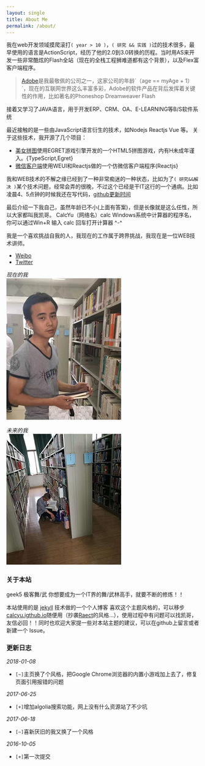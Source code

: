 ```yaml
---
layout: single
title: About Me
permalink: /about/
---
```


我在web开发领域摸爬滚打`( year > 10 )`，`( 研究 && 实践 )`过的技术很多，最早使用的语言是ActionScript，经历了他的2.0到3.0转换的历程。当时用AS来开发一些非常酷炫的Flash全站（现在的全栈工程狮难道都有这个背景），以及Flex富客户端程序。
> [Adobe](http://baike.baidu.com/link?url=gIwOzE96QcsH2OABKfYpjCfzjZUXOYUz4t1My3spBWtDuGZfjIwIxQ7XNH_5pDA8K-mZgM0f6OPk0c6uiWwlP_)是我最敬佩的公司之一，这家公司的年龄`（age == myAge + 1）`，现在的互联网世界这么丰富多彩，Adobe的软件产品在背后发挥着关键性的作用，比如著名的Phoneshop Dreamweaver Flash

接着又学习了JAVA语言，用于开发ERP、CRM、OA、E-LEARNING等B/S软件系统

最近接触的是一些由JavaScript语言衍生的技术，如Nodejs Reactjs Vue 等。
关于这些技术，我开源了几个项目：
- [美女拼图](https://github.com/calcyu/LXPuzzle)使用EGRET游戏引擎开发的一个HTML5拼图游戏，内有H未成年谨入。{TypeScript,Egret}
- [微信客户端](https://github.com/calcyu/react-starter-kit)使用WEUI和Reactjs做的一个仿微信客户端程序{Reactjs}

我和WEB技术的不解之缘已经到了一种非常痴迷的一种状态，比如为了`( 研究&&解决 )`某个技术问题，经常会弄的很晚，不过这个已经是干IT这行的一个通病。比如凌晨4、5点钟的时候我还在写代码，[github更新时间](https://github.com/calcyu/calcyu.github.io/commit/005db2fdf3e56f9663d6d4436e6b7203ac2cd8f3)

最后介绍一下我自己，虽然年龄已不小(上面有答案)，但是长像就是这么任性，所以大家都叫我凯哥。
CalcYu（网络名）calc Windows系统中计算器的程序名，你可以通过Win+R 输入 calc 回车打开计算器 ^-^

我是一个喜欢挑战自我的人，我现在的工作属于跨界挑战，我现在是一位WEB技术讲师。
- [Weibo](http://weibo.com/e73g)
- [Twitter](https://twitter.com/calcyu)

*现在的我*   
![calcyu](/assets/image/calcyu.jpg)

*未来的我*   
![calcyu](/assets/image/calcyu_future.jpg)

### 关于本站

geek5 极客舞/武 你想要成为一个IT界的舞/武林高手，就要不断的修炼！！

本站使用的是 [jekyll](http://jekyllrb.com/) 技术做的一个个人博客
喜欢这个主题风格的，可以移步[calcyu.igthub.io](https://github.com/calcyu/calcyu.github.io)随便用（抄袭[Raect](https://facebook.github.io/react/)的风格...），使用过程中有问题可以找凯哥，友信必回！！同时也欢迎大家提一些对本站主题的建议，可以在github上留言或者新建一个 Issue。

### 更新日志

*2018-01-08*
- `[~]`主页换了个风格，把Google Chrome浏览器的内置小游戏加上去了，修复页面引用报错的问题

*2017-06-25* 
- `[+]`增加algolia搜索功能，网上没有什么资源站了不少坑

*2017-06-18*
- `[~]`喜新厌旧的我又换了一个风格

*2016-10-05*
- `[+]`第一次提交

